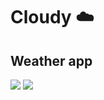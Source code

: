 # Cloudy :cloud:
## Weather app
![](https://img.shields.io/badge/Code-Java-informational?style=flat&logo=Java&logoColor=white&color=2bbc8a)
![](https://img.shields.io/badge/Compiler-IntelliJ-informational?style=flat&logo=IntelliJ&logoColor=white&color=2bbc8a)
